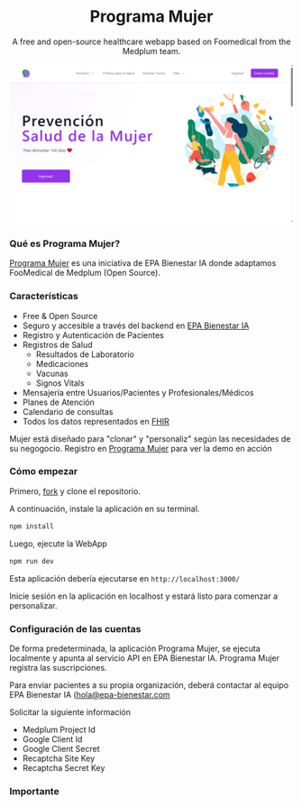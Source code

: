 <h1 align="center">Programa Mujer</h1>
<p align="center">A free and open-source healthcare webapp based on Foomedical from the Medplum team.</p>

![Programa Mujer Screenshot](screenshot.png)

### Qué es Programa Mujer?

[Programa Mujer](https://mujer.epa-bienestar.com.ar/) es una iniciativa de EPA Bienestar IA donde adaptamos FooMedical de Medplum (Open Source).

### Características

- Free & Open Source
- Seguro y accesible a través del backend en [EPA Bienestar IA](https://app.epa-bienestar.com.ar)
- Registro y Autenticación de Pacientes
- Registros de Salud
  - Resultados de Laboratorio
  - Medicaciones
  - Vacunas
  - Signos Vitals
- Mensajería entre Usuarios/Pacientes y Profesionales/Médicos
- Planes de Atención
- Calendario de consultas
- Todos los datos representados en [FHIR](https://hl7.org/FHIR/)

Mujer está diseñado para "clonar" y "personaliz" según las necesidades de su negogocio. Registro en [Programa Mujer](https://mujer.epa-bienestar.com.ar/register) para ver la demo en acción

### Cómo empezar

Primero, [fork](https://github.com/drdalessandro/mujer/fork) y clone el repositorio.

A continuación, instale la aplicación en su terminal.

```bash
npm install
```

Luego, ejecute la WebApp

```bash
npm run dev
```

Esta aplicación debería ejecutarse en `http://localhost:3000/`

Inicie sesión en la aplicación en localhost y estará listo para comenzar a personalizar.

### Configuración de las cuentas

De forma predeterminada, la aplicación Programa Mujer, se ejecuta localmente y apunta al servicio API en EPA Bienestar IA. Programa Mujer registra las suscripciones.

Para enviar pacientes a su propia organización, deberá contactar al equipo EPA Bienestar IA ([hola@epa-bienestar.com](mailto:hola@epa-bienestar.com)

Solicitar la siguiente información 

- Medplum Project Id
- Google Client Id
- Google Client Secret
- Recaptcha Site Key
- Recaptcha Secret Key


### Importante


